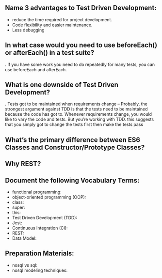 

## Name 3 advantages to Test Driven Development:
- reduce the time required for project development.
- Code flexibility and easier maintenance.
- Less debugging 



## In what case would you need to use beforeEach() or afterEach() in a test suite?
. If you have some work you need to do repeatedly for many tests, you can use beforeEach and afterEach.




## What is one downside of Test Driven Development?
. Tests got to be maintained when requirements change –
Probably, the strongest argument against TDD is that the tests need to be maintained because the code has got to. Whenever requirements change, you would like to vary the code and tests. But you’re working with TDD. this suggests that you simply got to change the tests first then make the tests pass



## What’s the primary difference between ES6 Classes and Constructor/Prototype Classes?


## Why REST?

## Document the following Vocabulary Terms:
- functional programming:
- object-oriented programming (OOP):
- class:
- super:
- this:
- Test Driven Development (TDD):
- Jest:
- Continuous Integration (CI):
- REST:
- Data Model:



## Preparation Materials:
- nosql vs sql:
- nosql modeling techniques:

